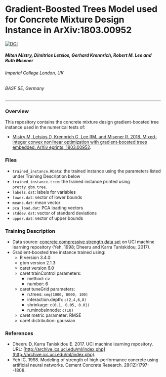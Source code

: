# Gradient-Boosted Trees Model used for Concrete Mixture Design Instance in ArXiv:1803.00952
[![DOI](https://zenodo.org/badge/253614039.svg)](https://zenodo.org/badge/latestdoi/253614039)
##### Miten Mistry, Dimitrios Letsios, Gerhard Krennrich, Robert M. Lee and Ruth Misener
###### Imperial College London, UK
###### BASF SE, Germany
---
### Overview
This repository contains the concrete mixture design gradient-boosted tree instance used in the numerical tests of:

- [Mistry M, Letsios D, Krennrich G, Lee RM, and Misener R. 2018. Mixed-integer convex nonlinear optimization with gradient-boosted trees embedded. ArXiv eprints; 1803.00952](https://arxiv.org/abs/1803.00952). 

### Files
- `trained_instance.RData`: the trained instance using the parameters listed under Training Description below
- `trained_instance.tree`: the trained instance printed using `pretty.gbm.tree`.
- `labels.dat`: labels for variables
- `lower.dat`: vector of lower bounds
- `means.dat`: mean vector
- `pca_load.dat`: PCA loading vectors
- `stddev.dat`: vector of standard deviations
- `upper.dat`: vector of upper bounds

### Training Description
- Data source: [concrete compressive strength data set](https://archive.ics.uci.edu/ml/datasets/concrete+compressive+strength) on UCI machine learning repository (Yeh, 1998; Dheeru and Karra Taniskidou, 2017).
- Gradient-boosted tree instance trained using:
	- R version 3.4.0
	- gbm version 2.1.3
	- caret version 6.0
	- caret trainControl parameters:
		- method: cv
		- number: 6
	- caret tuneGrid parameters:
		- n.trees: `seq(1000, 8000, 100)`
		- interaction.depth: `c(2,4,6,8)`
		- shrinkage: `c(0.1, 0.05, 0.01)`
		- n.minobsinnode: `c(10)`
	- caret metric parameter: RMSE
	- caret distribution: gaussian


### References
- Dheeru D, Karra Taniskidou E. 2017. UCI machine learning repository. URL: [http://archive.ics.uci.edu/ml/index.php](http://archive.ics.uci.edu/ml/index.php).
- Yeh IC. 1998. Modeling of strength of high-performance concrete using artificial neural networks. Cement Concrete Research. 28(12):1797--1808.
